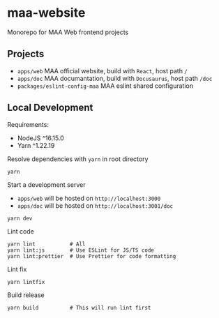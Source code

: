 # maa-website

Monorepo for MAA Web frontend projects

## Projects

- `apps/web` MAA official website, build with `React`, host path `/`
- `apps/doc` MAA documantation, build with `Docusaurus`, host path `/doc`
- `packages/eslint-config-maa` MAA eslint shared configuration

## Local Development

Requirements:
- NodeJS ^16.15.0
- Yarn ^1.22.19

Resolve dependencies with `yarn` in root directory
```shell
yarn
```

Start a development server

- `apps/web` will be hosted on `http://localhost:3000`
- `apps/doc` will be hosted on `http://localhost:3001/doc`
```shell
yarn dev
```

Lint code
```shell
yarn lint           # All
yarn lint:js        # Use ESLint for JS/TS code
yarn lint:prettier  # Use Prettier for code formatting
```

Lint fix
```shell
yarn lintfix
```

Build release
```shell
yarn build          # This will run lint first
```
